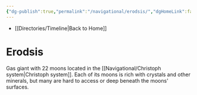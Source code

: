 ```yaml
---
{"dg-publish":true,"permalink":"/navigational/erodsis/","dgHomeLink":false}
---
```


- [[Directories/Timeline\|Back to Home]]

# Erodsis
Gas giant with 22 moons located in the [[Navigational/Christoph system\|Christoph system]]. Each of its moons is rich with crystals and other minerals, but many are hard to access or deep beneath the moons' surfaces. 
